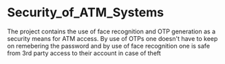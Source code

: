 # Security_of_ATM_Systems
The project contains the use of face recognition and OTP generation as a security means for ATM access. By use of OTPs one doesn't have to keep on remebering the password and by use of face recognition one is safe from 3rd party access to their account in case of theft

